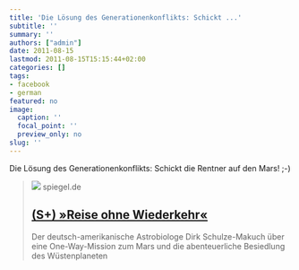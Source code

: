 ```yaml
---
title: 'Die Lösung des Generationenkonflikts: Schickt ...'
subtitle: ''
summary: ''
authors: ["admin"]
date: 2011-08-15
lastmod: 2011-08-15T15:15:44+02:00
categories: []
tags:
- facebook
- german
featured: no
image:
  caption: ''
  focal_point: ''
  preview_only: no
slug: ''
---
```

Die Lösung des Generationenkonflikts: Schickt die Rentner auf den Mars! ;-)
> [![](https://cdn.prod.www.spiegel.de/images/af88de38-0002-0004-0000-0000832d36c2_w856_r1.77_fpx50_fpy38.77.jpg)](http://www.spiegel.de/spiegel/print/d-79051539.html)
> spiegel.de
> ## [(S+) »Reise ohne Wiederkehr«](http://www.spiegel.de/spiegel/print/d-79051539.html)
>
>Der deutsch-amerikanische Astrobiologe Dirk Schulze-Makuch über eine One-Way-Mission zum Mars und die abenteuerliche Besiedlung des Wüstenplaneten



